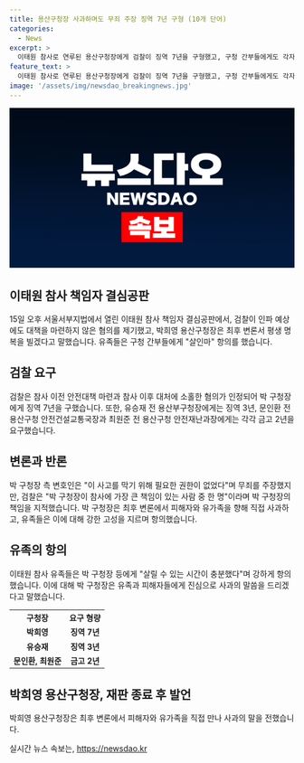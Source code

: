 ```yaml
---
title: 용산구청장 사과하며도 무죄 주장 징역 7년 구형 (10개 단어)
categories:
  - News
excerpt: >
  이태원 참사로 연루된 용산구청장에게 검찰이 징역 7년을 구형했고, 구청 간부들에게도 각자 형량을 구했다. 박희영 구청장은 최후 변론에서 책임은 없다고 주장했지만, 검찰은 부실 대응과 업무상 과실에 대한 책임을 지적했다. 변론이 이뤄지는 가운데 유족들은 공판장을 향해 항의를 터뜨렸다.
feature_text: >
  이태원 참사로 연루된 용산구청장에게 검찰이 징역 7년을 구형했고, 구청 간부들에게도 각자 형량을 구했다. 박희영 구청장은 최후 변론에서 책임은 없다고 주장했지만, 검찰은 부실 대응과 업무상 과실에 대한 책임을 지적했다. 변론이 이뤄지는 가운데 유족들은 공판장을 향해 항의를 터뜨렸다.
image: '/assets/img/newsdao_breakingnews.jpg'
---
```


<p><img src="/assets/img/newsdao_breakingnews.jpg" alt="implanttips 속보" /></p>

<h2 data-ke-size="size26">이태원 참사 책임자 결심공판</h2>

<p data-ke-size="size16">15일 오후 서울서부지법에서 열린 이태원 참사 책임자 결심공판에서, 검찰이 인파 예상에도 대책을 마련하지 않은 혐의를 제기했고, 박희영 용산구청장은 최후 변론서 평생 명복을 빌겠다고 말했습니다. 유족들은 구청 간부들에게 "살인마" 항의를 했습니다.</p>

<h2 data-ke-size="size26">검찰 요구</h2>

<p data-ke-size="size16">검찰은 참사 이전 안전대책 마련과 참사 이후 대처에 소홀한 혐의가 인정되어 박 구청장에게 징역 7년을 구했습니다. 또한, 유승재 전 용산부구청장에게는 징역 3년, 문인환 전 용산구청 안전건설교통국장과 최원준 전 용산구청 안전재난과장에게는 각각 금고 2년을 요구했습니다.</p>

<h2 data-ke-size="size26">변론과 반론</h2>

<p data-ke-size="size16">박 구청장 측 변호인은 "이 사고를 막기 위해 필요한 권한이 없었다"며 무죄를 주장했지만, 검찰은 "박 구청장이 참사에 가장 큰 책임이 있는 사람 중 한 명"이라며 박 구청장의 책임을 지적했습니다. 박 구청장은 최후 변론에서 피해자와 유가족을 향해 직접 사과하고, 유족들은 이에 대해 강한 고성을 지르며 항의했습니다.</p>

<h2 data-ke-size="size26">유족의 항의</h2>

<p data-ke-size="size16">이태원 참사 유족들은 박 구청장 등에게 "살릴 수 있는 시간이 충분했다"며 강하게 항의했습니다. 이에 대해 박 구청장은 유족과 피해자들에게 진심으로 사과의 말씀을 드리겠다고 말했습니다.</p>

<table>
  <tr>
    <th>구청장</th>
    <th>요구 형량</th>
  </tr>
  <tr>
    <td style="text-align: center; height: 17px;"><b>박희영</b></td>
    <td style="text-align: center; height: 17px;"><b>징역 7년</b></td>
  </tr>
  <tr>
    <td style="text-align: center; height: 17px;"><b>유승재</b></td>
    <td style="text-align: center; height: 17px;"><b>징역 3년</b></td>
  </tr>
  <tr>
    <td style="text-align: center; height: 17px;"><b>문인환, 최원준</b></td>
    <td style="text-align: center; height: 17px;"><b>금고 2년</b></td>
  </tr>
</table>

<h2 data-ke-size="size26">박희영 용산구청장, 재판 종료 후 발언</h2>

<p data-ke-size="size16">박희영 용산구청장은 최후 변론에서 피해자와 유가족을 직접 만나 사과의 말을 전했습니다.</p>
실시간 뉴스 속보는, <a href="https://newsdao.kr" rel="dofollow">https://newsdao.kr</a>


